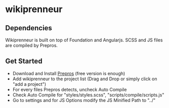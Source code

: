 # wikiprenneur

## Dependencies

Wikiprenneur is built on top of Foundation and Angularjs. SCSS and JS files are compiled by Prepros.

## Get Started

* Download and Install [Prepros](http://alphapixels.com/prepros/) (free version is enough)
* Add wikiprenneur to the project list (Drag and Drop or simply click on "add a project")
* For every files Prepros detects, uncheck Auto Compile
* Check Auto Compile for "styles/styles.scss", "scripts/compile/scripts.js"
* Go to settings and for JS Options modify the JS Minified Path to "../"
